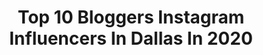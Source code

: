 ---
title: Top 10 Bloggers Instagram Influencers In Dallas In 2020
description: >-
  Find top bloggers Instagram influencers in Dallas in 2020. Most popular hashtags: #dallasblogger #liketkit #blogger #fall.
platform: Instagram
hits: 108
text_top: Identify the most popular Instagram influencers on inBeat.
text_bottom: Our platform aggregates 108 Instagram influencers like this in Dallas, United States for you to contact.
profiles:
  - username: "iamsarahmize"
    fullname: >-
      Sarah Mize / Dallas Blogger
    bio: >-
      🍸 Full time blogger @dallaslovelist 👩🏻‍💻 Social Media Expert @studiolovelist ✨Founder @citylovelist 🎧 @2chainz 🏈 @vol_sports + 🍕enthusiast
    location: "United States"
    followers: 23015
    engagement: 138
    commentsToLikes: 0.054494
    id: ck5pxeeu0rdqu0i11cxgny809
    verified: false
    hashtags: "#sbfunside, #kansascity, #imsorry, #thegreatamericantakeoutdfw"
  - username: "southern_belle_living"
    fullname: >-
      L A U R A  B E L L E
    bio: >-
      | Georgia | • Choose Happy 💗 • #PowerYourPlatform 👗 • Travel Blogger sharing Fashion, Relationship, Lifestyle & Positivity
    location: "United States"
    followers: 20495
    engagement: 386
    commentsToLikes: 0.109917
    id: ck5c07swqslrq0i11shut3acb
    verified: false
    hashtags: "#leopard, #love, #liketoknowit, #amazon"
  - username: "heleneinbetween"
    fullname: >-
      Helene Sula |Lifestyle Blogger
    bio: >-
      Storyteller. Exploring America via RV w/ 2 pups & 1 husband. Lived last 3 years in Europe, now back home in Texas! My candle line @nostalgiccandle ⬇️
    location: "United States"
    followers: 165429
    engagement: 326
    commentsToLikes: 0.053131
    id: ck0w2u1drq6he0i19k0mvn2ss
    verified: false
    hashtags: "#reels, #fall, #travelblogger, #newengland"
  - username: "brooke_kenney"
    fullname: >-
      B R O O K E | K E N N E Y
    bio: >-
      Fashion Blogger 📍Dallas, TX , AR Native 🌟proud supporter of #ootds and retail therapy 💌let's collab: brookekenneyblog@gmail.com
    location: "United States"
    followers: 18540
    engagement: 321
    commentsToLikes: 0.115558
    id: ck5heegjlshd20i11dh278kjn
    verified: false
    hashtags: "#dallastx, #liketkit, #lovelulus, #lulusambassador"
  - username: "teachingandlaundry"
    fullname: >-
      JAC MIZEUR
    bio: >-
      ⭐️ Fashion, Travel & Book Blogger 📖 Dallas Teacher 💍 Bride to be 📧 teachingandlaundry@gmail.com
    location: "United States"
    followers: 30631
    engagement: 168
    commentsToLikes: 0.302652
    id: ck6tuzi4ejbf40j71ni6yg1af
    verified: false
    hashtags: "#lovelulus, #lulusambassador, #liketkit, #spanxstyle"
  - username: "thebravoboy"
    fullname: >-
      Bravo Boy
    bio: >-
      Bravo TV Blogger! 📍 Dallas, TX 👚MERCHANDISE👕
    location: "United States"
    followers: 26287
    engagement: 367
    commentsToLikes: 0.050116
    id: ck0w3it7stmq20i19jr31ohaa
    verified: false
    hashtags: "#realhousewives, #married2med, #gay, #nochill"
  - username: "hollykstyles"
    fullname: >-
      Holly
    bio: >-
      floridian | dallas tx sharing tall fashion & lifestyle link below to shop my posts
    location: "United States"
    followers: 3987
    engagement: 902
    commentsToLikes: 0.314633
    id: ckaowm7if9gug0i78mtyycrlx
    verified: false
    hashtags: "#dearjohndenim, #lifestyleblogger, #texas, #fall"
  - username: "camila.tonello"
    fullname: >-
      🅂🄸🄼🄿🄻🄴 🄼🄾🅃🄷🄴🅁🄷🄾🄾🄳
    bio: >-
      𝙈𝙤𝙩𝙝𝙚𝙧𝙝𝙤𝙤𝙙 | 𝙡𝙞𝙛𝙚𝙨𝙩𝙮𝙡𝙚 | 𝙛𝙖𝙞𝙩𝙝 💌 Collab: camilatonello@gmail.com 𝙤𝙧 DM
    location: "United States"
    followers: 17503
    engagement: 326
    commentsToLikes: 0.057212
    id: ck5q8gthn645u0i11ap8mk0lb
    verified: false
    hashtags: "#fortworthfoodie, #dallastexas, #fe, #fortworthmom"
  - username: "camille.elena"
    fullname: >-
      Camille Elena • Dallas Blogger
    bio: >-
      #MillennialMama | Style + Beauty + Life #Chamoy Candy slinger: @camis.candies TikTok: camille.elena 🐥: @camilleelenaa 📧: camille.elena.blog@gmail.com
    location: "United States"
    followers: 30773
    engagement: 242
    commentsToLikes: 0.106070
    id: ck0u9ateb9dxr0i19cumubcpe
    verified: false
    hashtags: "#dallasmoms, #kohls, #kohlsfinds, #mominfluencer"
  - username: "marblelouslypetite"
    fullname: >-
      Abby | Dallas Blogger
    bio: >-
      AFFORDABLE STYLE・BEAUTY ★ 5'0" petite + curvy ♥︎ new wifey ✸ brightening your feed with fun colors ✉︎ abby@marblelouslypetite.com ☾ shop my looks ⤵
    location: "United States"
    followers: 53141
    engagement: 205
    commentsToLikes: 0.180026
    id: ck15ruvrx9tvn0i198lzs99h4
    verified: false
    hashtags: "#hairgoals"
---